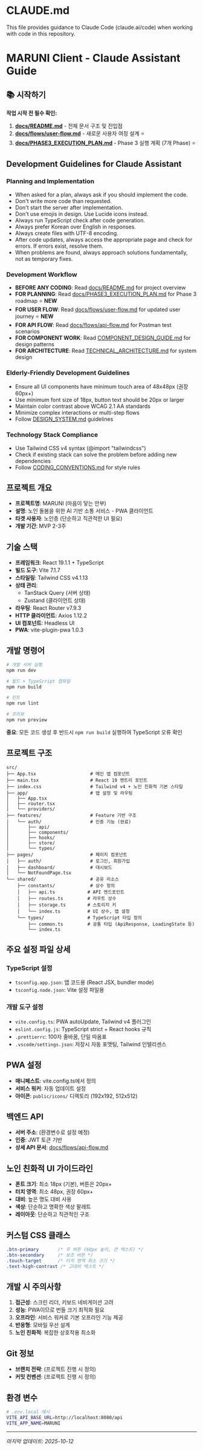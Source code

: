# CLAUDE.md

This file provides guidance to Claude Code (claude.ai/code) when working with code in this repository.

# MARUNI Client - Claude Assistant Guide

## 📚 시작하기

**작업 시작 전 필수 확인:**

1. **[docs/README.md](./docs/README.md)** - 전체 문서 구조 및 진입점
2. **[docs/flows/user-flow.md](./docs/flows/user-flow.md)** - 새로운 사용자 여정 설계 ⭐
3. **[docs/PHASE3_EXECUTION_PLAN.md](./docs/PHASE3_EXECUTION_PLAN.md)** - Phase 3 실행 계획 (7개 Phase) ⭐

## Development Guidelines for Claude Assistant

### Planning and Implementation

- When asked for a plan, always ask if you should implement the code.
- Don't write more code than requested.
- Don't start the server after implementation.
- Don't use emojis in design. Use Lucide icons instead.
- Always run TypeScript check after code generation.
- Always prefer Korean over English in responses.
- Always create files with UTF-8 encoding.
- After code updates, always access the appropriate page and check for errors. If errors exist, resolve them.
- When problems are found, always approach solutions fundamentally, not as temporary fixes.

### Development Workflow

- **BEFORE ANY CODING**: Read [docs/README.md](./docs/README.md) for project overview
- **FOR PLANNING**: Read [docs/PHASE3_EXECUTION_PLAN.md](./docs/PHASE3_EXECUTION_PLAN.md) for Phase 3 roadmap ⭐ **NEW**
- **FOR USER FLOW**: Read [docs/flows/user-flow.md](./docs/flows/user-flow.md) for updated user journey ⭐ **NEW**
- **FOR API FLOW**: Read [docs/flows/api-flow.md](./docs/flows/api-flow.md) for Postman test scenarios
- **FOR COMPONENT WORK**: Read [COMPONENT_DESIGN_GUIDE.md](./docs/development/COMPONENT_DESIGN_GUIDE.md) for design patterns
- **FOR ARCHITECTURE**: Read [TECHNICAL_ARCHITECTURE.md](./docs/architecture/TECHNICAL_ARCHITECTURE.md) for system design

### Elderly-Friendly Development Guidelines

- Ensure all UI components have minimum touch area of 48x48px (권장 60px+)
- Use minimum font size of 18px, button text should be 20px or larger
- Maintain color contrast above WCAG 2.1 AA standards
- Minimize complex interactions or multi-step flows
- Follow [DESIGN_SYSTEM.md](./docs/architecture/DESIGN_SYSTEM.md) guidelines

### Technology Stack Compliance

- Use Tailwind CSS v4 syntax (@import "tailwindcss")
- Check if existing stack can solve the problem before adding new dependencies
- Follow [CODING_CONVENTIONS.md](./docs/development/CODING_CONVENTIONS.md) for style rules

## 프로젝트 개요

- **프로젝트명**: MARUNI (마음이 닿는 안부)
- **설명**: 노인 돌봄을 위한 AI 기반 소통 서비스 - PWA 클라이언트
- **타겟 사용자**: 노인층 (단순하고 직관적한 UI 필요)
- **개발 기간**: MVP 2-3주

## 기술 스택

- **프레임워크**: React 19.1.1 + TypeScript
- **빌드 도구**: Vite 7.1.7
- **스타일링**: Tailwind CSS v4.1.13
- **상태 관리**:
  - TanStack Query (서버 상태)
  - Zustand (클라이언트 상태)
- **라우팅**: React Router v7.9.3
- **HTTP 클라이언트**: Axios 1.12.2
- **UI 컴포넌트**: Headless UI
- **PWA**: vite-plugin-pwa 1.0.3

## 개발 명령어

```bash
# 개발 서버 실행
npm run dev

# 빌드 + TypeScript 컴파일
npm run build

# 린트
npm run lint

# 프리뷰
npm run preview
```

**중요**: 모든 코드 생성 후 반드시 `npm run build` 실행하여 TypeScript 오류 확인

## 프로젝트 구조

```
src/
├── App.tsx                    # 메인 앱 컴포넌트
├── main.tsx                   # React 19 엔트리 포인트
├── index.css                  # Tailwind v4 + 노인 친화적 기본 스타일
├── app/                       # 앱 설정 및 라우팅
│   ├── App.tsx
│   ├── router.tsx
│   └── providers/
├── features/                  # Feature 기반 구조
│   └── auth/                  # 인증 기능 (완료)
│       ├── api/
│       ├── components/
│       ├── hooks/
│       ├── store/
│       └── types/
├── pages/                     # 페이지 컴포넌트
│   ├── auth/                  # 로그인, 회원가입
│   ├── dashboard/             # 대시보드
│   └── NotFoundPage.tsx
└── shared/                    # 공유 리소스
    ├── constants/             # 상수 정의
    │   ├── api.ts            # API 엔드포인트
    │   ├── routes.ts         # 라우트 상수
    │   ├── storage.ts        # 스토리지 키
    │   └── index.ts          # UI 상수, 앱 설정
    └── types/                # TypeScript 타입 정의
        ├── common.ts         # 공통 타입 (ApiResponse, LoadingState 등)
        └── index.ts
```

## 주요 설정 파일 상세

### TypeScript 설정

- `tsconfig.app.json`: 앱 코드용 (React JSX, bundler mode)
- `tsconfig.node.json`: Vite 설정 파일용

### 개발 도구 설정

- `vite.config.ts`: PWA autoUpdate, Tailwind v4 플러그인
- `eslint.config.js`: TypeScript strict + React hooks 규칙
- `.prettierrc`: 100자 줄바꿈, 단일 따옴표
- `.vscode/settings.json`: 저장시 자동 포맷팅, Tailwind 인텔리센스

## PWA 설정

- **매니페스트**: vite.config.ts에서 정의
- **서비스 워커**: 자동 업데이트 설정
- **아이콘**: `public/icons/` 디렉토리 (192x192, 512x512)

## 백엔드 API

- **서버 주소**: (환경변수로 설정 예정)
- **인증**: JWT 토큰 기반
- **상세 API 문서**: [docs/flows/api-flow.md](./docs/flows/api-flow.md)

## 노인 친화적 UI 가이드라인

- **폰트 크기**: 최소 18px (기본), 버튼은 20px+
- **터치 영역**: 최소 48px, 권장 60px+
- **대비**: 높은 명도 대비 사용
- **색상**: 단순하고 명확한 색상 팔레트
- **레이아웃**: 단순하고 직관적인 구조

## 커스텀 CSS 클래스

```css
.btn-primary       /* 주 버튼 (60px 높이, 큰 텍스트) */
.btn-secondary     /* 보조 버튼 */
.touch-target      /* 터치 영역 최소 크기 */
.text-high-contrast /* 고대비 텍스트 */
```

## 개발 시 주의사항

1. **접근성**: 스크린 리더, 키보드 네비게이션 고려
2. **성능**: PWA이므로 번들 크기 최적화 필요
3. **오프라인**: 서비스 워커로 기본 오프라인 기능 제공
4. **반응형**: 모바일 우선 설계
5. **노인 친화적**: 복잡한 상호작용 최소화

## Git 정보

- **브랜치 전략**: (프로젝트 진행 시 정의)
- **커밋 컨벤션**: (프로젝트 진행 시 정의)

## 환경 변수

```bash
# .env.local 예시
VITE_API_BASE_URL=http://localhost:8080/api
VITE_APP_NAME=MARUNI
```

---

_마지막 업데이트: 2025-10-12_
